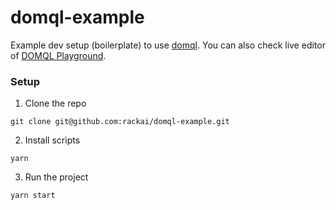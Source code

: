 # domql-example
Example dev setup (boilerplate) to use [domql](https://github.com/rackai/domql). You can also check live editor of [DOMQL Playground](https://github.com/rackai/playground).

### Setup

1. Clone the repo
```
git clone git@github.com:rackai/domql-example.git
```

2. Install scripts
```
yarn
```

3. Run the project
```
yarn start
```
